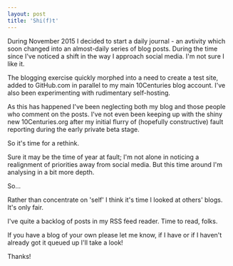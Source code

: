 ```yaml
---
layout: post
title: 'Shi(f)t'
---
```


During November 2015 I decided to start a daily journal - an avtivity which soon changed into an almost-daily series of blog posts.  During the time since I've noticed a shift in the way I approach social media.  I'm not sure I like it.

The blogging exercise quickly morphed into a need to create a test site, added to GitHub.com in parallel to my main 10Centuries blog account.  I've also been experimenting with rudimentary self-hosting.

As this has happened I've been neglecting both my blog and those people who comment on the posts.  I've not even been keeping up with the shiny new 10Centuries.org after my initial flurry of (hopefully constructive) fault reporting during the early private beta stage.

So it's time for a rethink.

Sure it may be the time of year at fault; I'm not alone in noticing a realignment of priorities away from social media.  But this time around I'm analysing in a bit more depth.

So…

Rather than concentrate on 'self' I think it's time I looked at others' blogs.  It's only fair.

I've quite a backlog of posts in my RSS feed reader.  Time to read, folks.

If you have a blog of your own please let me know, if I have or if I haven't already got it queued up I'll take a look!

Thanks!
